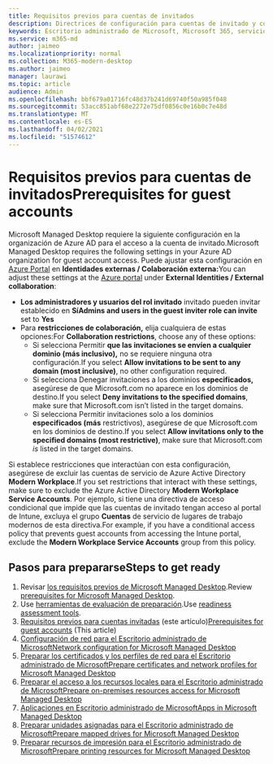 ```yaml
---
title: Requisitos previos para cuentas de invitados
description: Directrices de configuración para cuentas de invitado y cómo ajustarlas
keywords: Escritorio administrado de Microsoft, Microsoft 365, servicio, documentación
ms.service: m365-md
author: jaimeo
ms.localizationpriority: normal
ms.collection: M365-modern-desktop
ms.author: jaimeo
manager: laurawi
ms.topic: article
audience: Admin
ms.openlocfilehash: bbf679a01716fc48d37b241d69740f50a985f048
ms.sourcegitcommit: 53acc851abf68e2272e75df0856c0e16b0c7e48d
ms.translationtype: MT
ms.contentlocale: es-ES
ms.lasthandoff: 04/02/2021
ms.locfileid: "51574612"
---
```

# <a name="prerequisites-for-guest-accounts"></a><span data-ttu-id="0c40c-104">Requisitos previos para cuentas de invitados</span><span class="sxs-lookup"><span data-stu-id="0c40c-104">Prerequisites for guest accounts</span></span>

<span data-ttu-id="0c40c-105">Microsoft Managed Desktop requiere la siguiente configuración en la organización de Azure AD para el acceso a la cuenta de invitado.</span><span class="sxs-lookup"><span data-stu-id="0c40c-105">Microsoft Managed Desktop requires the following settings in your Azure AD organization for guest account access.</span></span> <span data-ttu-id="0c40c-106">Puede ajustar esta configuración en [Azure Portal](https://portal.azure.com) en **Identidades externas / Colaboración externa:**</span><span class="sxs-lookup"><span data-stu-id="0c40c-106">You can adjust these settings at the [Azure portal](https://portal.azure.com) under **External Identities / External collaboration**:</span></span>

-   <span data-ttu-id="0c40c-107">**Los administradores y usuarios del rol invitado** invitado pueden invitar establecido en **Sí**</span><span class="sxs-lookup"><span data-stu-id="0c40c-107">**Admins and users in the guest inviter role can invite** set to **Yes**</span></span>
-   <span data-ttu-id="0c40c-108">Para **restricciones de colaboración,** elija cualquiera de estas opciones:</span><span class="sxs-lookup"><span data-stu-id="0c40c-108">For **Collaboration restrictions**, choose any of these options:</span></span>
    -   <span data-ttu-id="0c40c-109">Si selecciona Permitir **que las invitaciones se envíen a cualquier dominio (más inclusivo),** no se requiere ninguna otra configuración.</span><span class="sxs-lookup"><span data-stu-id="0c40c-109">If you select **Allow invitations to be sent to any domain (most inclusive)**, no other configuration required.</span></span>
    -   <span data-ttu-id="0c40c-110">Si selecciona Denegar invitaciones a los dominios **especificados,** asegúrese de que Microsoft.com no aparece en los dominios de destino.</span><span class="sxs-lookup"><span data-stu-id="0c40c-110">If you select **Deny invitations to the specified domains**, make sure that Microsoft.com isn’t listed in the target domains.</span></span>
    -   <span data-ttu-id="0c40c-111">Si selecciona Permitir invitaciones solo a los dominios **especificados (más**  restrictivos), asegúrese de que Microsoft.com en los dominios de destino.</span><span class="sxs-lookup"><span data-stu-id="0c40c-111">If you select **Allow invitations only to the specified domains (most restrictive)**, make sure that Microsoft.com *is* listed in the target domains.</span></span>

<span data-ttu-id="0c40c-112">Si establece restricciones que interactúan con esta configuración, asegúrese de excluir las cuentas de servicio de Azure Active Directory **Modern Workplace**.</span><span class="sxs-lookup"><span data-stu-id="0c40c-112">If you set restrictions that interact with these settings, make sure to exclude the Azure Active Directory **Modern Workplace Service Accounts**.</span></span> <span data-ttu-id="0c40c-113">Por ejemplo, si tiene una directiva de acceso condicional que impide que las cuentas de invitado tengan acceso al portal de Intune, excluya el grupo **Cuentas** de servicio de lugares de trabajo modernos de esta directiva.</span><span class="sxs-lookup"><span data-stu-id="0c40c-113">For example, if you have a conditional access policy that prevents guest accounts from accessing the Intune portal, exclude the **Modern Workplace Service Accounts** group from this policy.</span></span>

## <a name="steps-to-get-ready"></a><span data-ttu-id="0c40c-114">Pasos para prepararse</span><span class="sxs-lookup"><span data-stu-id="0c40c-114">Steps to get ready</span></span>

1. <span data-ttu-id="0c40c-115">Revisar [los requisitos previos de Microsoft Managed Desktop](prerequisites.md).</span><span class="sxs-lookup"><span data-stu-id="0c40c-115">Review [prerequisites for Microsoft Managed Desktop](prerequisites.md).</span></span>
2. <span data-ttu-id="0c40c-116">Use [herramientas de evaluación de preparación](readiness-assessment-tool.md).</span><span class="sxs-lookup"><span data-stu-id="0c40c-116">Use [readiness assessment tools](readiness-assessment-tool.md).</span></span>
3. <span data-ttu-id="0c40c-117">[Requisitos previos para cuentas invitadas](guest-accounts.md) (este artículo)</span><span class="sxs-lookup"><span data-stu-id="0c40c-117">[Prerequisites for guest accounts](guest-accounts.md) (This article)</span></span>
4. [<span data-ttu-id="0c40c-118">Configuración de red para el Escritorio administrado de Microsoft</span><span class="sxs-lookup"><span data-stu-id="0c40c-118">Network configuration for Microsoft Managed Desktop</span></span>](network.md)
5. [<span data-ttu-id="0c40c-119">Preparar los certificados y los perfiles de red para el Escritorio administrado de Microsoft</span><span class="sxs-lookup"><span data-stu-id="0c40c-119">Prepare certificates and network profiles for Microsoft Managed Desktop</span></span>](certs-wifi-lan.md)
6. [<span data-ttu-id="0c40c-120">Preparar el acceso a los recursos locales para el Escritorio administrado de Microsoft</span><span class="sxs-lookup"><span data-stu-id="0c40c-120">Prepare on-premises resources access for Microsoft Managed Desktop</span></span>](authentication.md)
7. [<span data-ttu-id="0c40c-121">Aplicaciones en Escritorio administrado de Microsoft</span><span class="sxs-lookup"><span data-stu-id="0c40c-121">Apps in Microsoft Managed Desktop</span></span>](apps.md)
8. [<span data-ttu-id="0c40c-122">Preparar unidades asignadas para el Escritorio administrado de Microsoft</span><span class="sxs-lookup"><span data-stu-id="0c40c-122">Prepare mapped drives for Microsoft Managed Desktop</span></span>](mapped-drives.md)
9. [<span data-ttu-id="0c40c-123">Preparar recursos de impresión para el Escritorio administrado de Microsoft</span><span class="sxs-lookup"><span data-stu-id="0c40c-123">Prepare printing resources for Microsoft Managed Desktop</span></span>](printing.md)